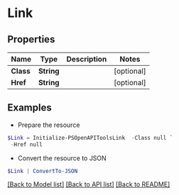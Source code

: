 # Link
## Properties

Name | Type | Description | Notes
------------ | ------------- | ------------- | -------------
**Class** | **String** |  | [optional] 
**Href** | **String** |  | [optional] 

## Examples

- Prepare the resource
```powershell
$Link = Initialize-PSOpenAPIToolsLink  -Class null `
 -Href null
```

- Convert the resource to JSON
```powershell
$Link | ConvertTo-JSON
```

[[Back to Model list]](../README.md#documentation-for-models) [[Back to API list]](../README.md#documentation-for-api-endpoints) [[Back to README]](../README.md)

